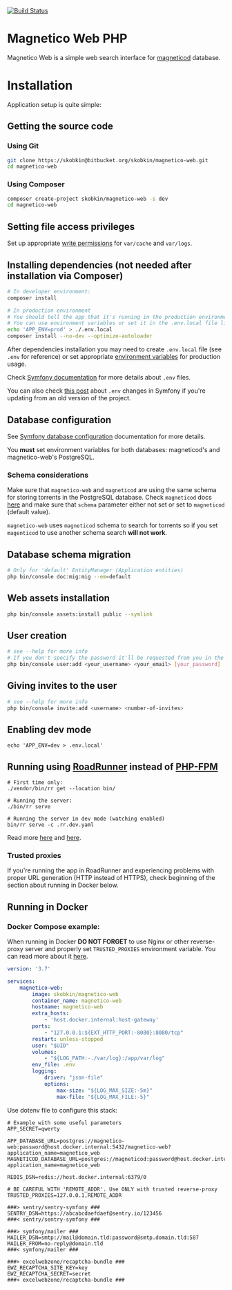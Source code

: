 [![Build Status](https://ci.skobk.in/api/badges/skobkin/magnetico-web/status.svg)](https://ci.skobk.in/skobkin/magnetico-web)

# Magnetico Web PHP

Magnetico Web is a simple web search interface for [magneticod](https://github.com/boramalper/magnetico) database.

# Installation

Application setup is quite simple:

## Getting the source code

### Using Git
```bash
git clone https://skobkin@bitbucket.org/skobkin/magnetico-web.git
cd magnetico-web
```

### Using Composer
```bash
composer create-project skobkin/magnetico-web -s dev
cd magnetico-web
```

## Setting file access privileges
Set up appropriate [write permissions](https://symfony.com/doc/current/setup/file_permissions.html) for `var/cache` and `var/logs`.

## Installing dependencies (not needed after installation via Composer)

```bash
# In developer environment:
composer install

# In production environment
# You should tell the app that it's running in the production environment.
# You can use environment variables or set it in the .env.local file like that:
echo 'APP_ENV=prod' > ./.env.local
composer install --no-dev --optimize-autoloader
```

After dependencies installation you may need to create `.env.local` file (see `.env` for reference) 
or set appropriate [environment variables](https://en.wikipedia.org/wiki/Environment_variable)
for production usage.

Check [Symfony documentation](https://symfony.com/doc/5.1/configuration.html#overriding-environment-values-via-env-local) for more details about `.env` files.

You can also check [this post](https://symfony.com/doc/5.1/configuration/dot-env-changes.html) about `.env` changes in Symfony if you're updating from an 
old version of the project.

## Database configuration

See [Symfony database configuration](https://symfony.com/doc/current/doctrine.html#configuring-the-database)
documentation for more details.

You **must** set environment variables for both databases: magneticod's and magnetico-web's PostgreSQL.

### Schema considerations

Make sure that `magnetico-web` and `magneticod` are using the same schema for storing torrents in the PostgreSQL database.
Check `magneticod` docs [here](https://github.com/boramalper/magnetico/tree/master/pkg#postgresql-database-engine-only-magneticod-part-implemented)
and make sure that `schema` parameter either not set or set to `magneticod` (default value).

`magnetico-web` uses `magneticod` schema to search for torrents so if you set `magenticod` to use another schema search **will not work**.

## Database schema migration

```bash
# Only for 'default' EntityManager (Application entities)
php bin/console doc:mig:mig --em=default
```

## Web assets installation

```bash
php bin/console assets:install public --symlink
```

## User creation

```bash
# see --help for more info
# If you don't specify the password it'll be requested from you in the command line
php bin/console user:add <your_username> <your_email> [your_password] [--invites=10]
```

## Giving invites to the user

```bash
# see --help for more info
php bin/console invite:add <username> <number-of-invites>
```

## Enabling dev mode

```shell
echo 'APP_ENV=dev > .env.local'
```

## Running using [RoadRunner](https://roadrunner.dev) instead of [PHP-FPM](https://www.php.net/manual/en/install.fpm.php)

```shell
# First time only:
./vendor/bin/rr get --location bin/

# Running the server:
./bin/rr serve

# Running the server in dev mode (watching enabled)
bin/rr serve -c .rr.dev.yaml
```

Read more [here](https://github.com/baldinof/roadrunner-bundle) and [here](https://github.com/roadrunner-server/roadrunner).

### Trusted proxies

If you're running the app in RoadRunner and experiencing problems with proper URL generation (HTTP instead of HTTPS),
check beginning of the section about running in Docker below.

## Running in Docker

### Docker Compose example:

When running in Docker **DO NOT FORGET** to use Nginx or other reverse-proxy server and properly set `TRUSTED_PROXIES`
environment variable. You can read more about it [here](https://symfony.com/doc/current/deployment/proxies.html#but-what-if-the-ip-of-my-reverse-proxy-changes-constantly).

```yaml
version: '3.7'

services:
    magnetico-web:
        image: skobkin/magnetico-web
        container_name: magnetico-web
        hostname: magnetico-web
        extra_hosts:
            - 'host.docker.internal:host-gateway'
        ports:
            - "127.0.0.1:${EXT_HTTP_PORT:-8080}:8080/tcp"
        restart: unless-stopped
        user: "$UID"
        volumes:
            - "${LOG_PATH:-./var/log}:/app/var/log"
        env_file: .env
        logging:
            driver: "json-file"
            options:
                max-size: "${LOG_MAX_SIZE:-5m}"
                max-file: "${LOG_MAX_FILE:-5}"
```

Use dotenv file to configure this stack:

```dotenv
# Example with some useful parameters
APP_SECRET=qwerty

APP_DATABASE_URL=postgres://magnetico-web:password@host.docker.internal:5432/magnetico-web?application_name=magnetico_web
MAGNETICOD_DATABASE_URL=postgres://magneticod:password@host.docker.internal:5432/magneticod?application_name=magnetico_web

REDIS_DSN=redis://host.docker.internal:6379/0

# BE CAREFUL WITH 'REMOTE_ADDR'. Use ONLY with trusted reverse-proxy
TRUSTED_PROXIES=127.0.0.1,REMOTE_ADDR

###> sentry/sentry-symfony ###
SENTRY_DSN=https://abcabcdaefdaef@sentry.io/123456
###< sentry/sentry-symfony ###

###> symfony/mailer ###
MAILER_DSN=smtp://mail@domain.tld:password@smtp.domain.tld:587
MAILER_FROM=no-reply@domain.tld
###< symfony/mailer ###

###> excelwebzone/recaptcha-bundle ###
EWZ_RECAPTCHA_SITE_KEY=key
EWZ_RECAPTCHA_SECRET=secret
###< excelwebzone/recaptcha-bundle ###
```
